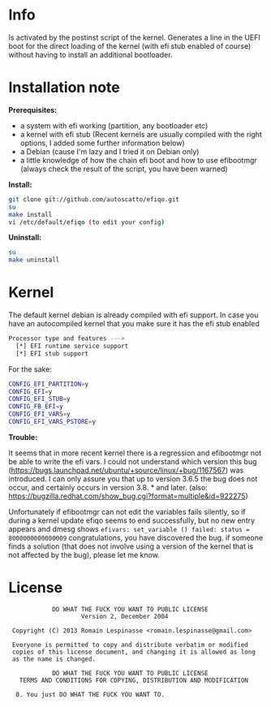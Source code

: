 Info
=========

Is activated by the postinst script of the kernel. Generates a line in the UEFI boot for the direct loading of the kernel (with efi stub enabled of course) without having to install an additional bootloader.

Installation note
=========

**Prerequisites:**
  - a system with efi working (partition, any bootloader etc)
  - a kernel with efi stub (Recent kernels are usually compiled with the right options, I added some further information below)
  - a Debian (cause I'm lazy and I tried it on Debian only)
  - a little knowledge of how the chain efi boot and how to use efibootmgr (always check the result of the script, you have been warned)
 
**Install:**
```sh
git clone git://github.com/autoscatto/efiqo.git
su
make install
vi /etc/default/efiqo (to edit your config)
```


**Uninstall:**
```sh
su
make uninstall
```


Kernel
=========
The default kernel debian is already compiled with efi support. 
In case you have an autocompiled kernel that you make sure it has the efi stub enabled
```sh
Processor type and features --->
  [*] EFI runtime service support
  [*] EFI stub support
```
For the sake:

```sh
CONFIG_EFI_PARTITION=y
CONFIG_EFI=y
CONFIG_EFI_STUB=y
CONFIG_FB_EFI=y
CONFIG_EFI_VARS=y
CONFIG_EFI_VARS_PSTORE=y
```

**Trouble:**

It seems that in more recent kernel there is a regression and efibootmgr not be able to write the efi vars. I could not understand which version this bug (https://bugs.launchpad.net/ubuntu/+source/linux/+bug/1167567) was introduced. I can only assure you that up to version 3.6.5 the bug does not occur, and certainly occurs in version 3.8. * and later. (also: https://bugzilla.redhat.com/show_bug.cgi?format=multiple&id=922275)

Unfortunately if efibootmgr can not edit the variables fails silently, so if during a kernel update efiqo seems to end successfully, but no new entry appears and dmesg shows `efivars: set_variable () failed: status = 8000000000000009` congratulations, you have discovered the bug.
if someone finds a solution (that does not involve using a version of the kernel that is not affected by the bug), please let me know.

License
=========

```
            DO WHAT THE FUCK YOU WANT TO PUBLIC LICENSE
                    Version 2, December 2004

 Copyright (C) 2013 Romain Lespinasse <romain.lespinasse@gmail.com>

 Everyone is permitted to copy and distribute verbatim or modified
 copies of this license document, and changing it is allowed as long
 as the name is changed.

            DO WHAT THE FUCK YOU WANT TO PUBLIC LICENSE
   TERMS AND CONDITIONS FOR COPYING, DISTRIBUTION AND MODIFICATION

  0. You just DO WHAT THE FUCK YOU WANT TO.
```
